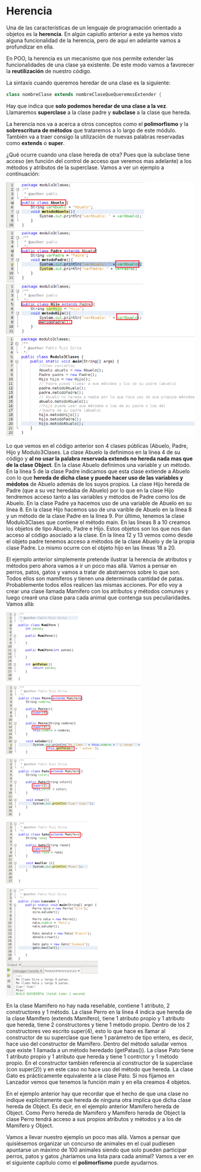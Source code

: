 # Herencia

Una de las características de un lenguaje de programación orientado a objetos es la **herencia**. En algún capíutlo anterior a este ya hemos visto alguna funcionalidad de la herencia, pero de aquí en adelante vamos a profundizar en ella.

En POO, la herencia es un mecanismo que nos permite extender las funcionalidades de una clase ya existente. De este modo vamos a favorecer la **reutilización** de nuestro código.

La sintaxis cuando queremos heredar de una clase es la siguiente:

```java
class nombreClase extends nombreClaseQueQueremosExtender {
```

Hay que indica que **solo podemos heredar de una clase a la vez**. Llamaremos **superclase** a la clase padre y **subclase** a la clase que hereda.

La herencia nos va a acerca a otros conceptos como el **polimorfismo** y la **sobrescritura de métodos** que trataremos a lo largo de este módulo. También va a traer consigo la utilización de nuevas palabras reservadas como **extends** o **super**.

¿Qué ocurre cuando una clase hereda de otra? Pues que la subclase tiene acceso (en función del control de acceso que veremos mas adelante) a los métodos y atributos de la superclase. Vamos a ver un ejemplo a continuación:


![Código con ejemplo de herencia](img/Modulo3Clases-Herencia.png "Código con ejemplo de herencia")


Lo que vemos en el código anterior son 4 clases públicas (Abuelo, Padre, Hijo y Modulo3Clases. La clase Abuelo la definimos en la línea 4 de su código y **al no usar la palabra reservada extends no hereda nada mas que de la clase Object**. En la clase Abuelo definimos una variable y un método. En la línea 5 de la clase Padre indicamos que esta clase extiende a Abuelo con lo que **hereda de dicha clase y puede hacer uso de las variables y médotos** de Abuelo además de los suyos propios. La clase Hijo hereda de Padre (que a su vez heredaba de Abuelo) por lo que en la clase Hijo tendremos acceso tanto a las variables y métodos de Padre como los de Abuelo. En la clase Padre ya hacemos uso de una variable de Abuelo en su línea 8. En la clase Hijo hacemos uso de una varible de Abuelo en la línea 8 y un método de la clase Padre en la línea 9. Por último, tenemos la clase Modulo3Clases que contiene el método main. En las líneas 8 a 10 creamos los objetos de tipo Abuelo, Padre e Hijo. Estos objetos son los que nos dan acceso al código asociado a la clase. En la línea 12 y 13 vemos como desde el objeto padre tenemos acceso a métodos de la clase Abuelo y de la propia clase Padre. Lo mismo ocurre con el objeto hijo en las líneas 18 a 20.

El ejemplo anterior símplemente pretende ilustrar la herencia de atributos y métodos pero ahora vamos a ir un poco mas allá. Vamos a pensar en perros, patos, gatos y vamos a tratar de abstraernos sobre lo que son. Todos ellos son mamíferos y tienen una determinada cantidad de patas. Probablemente todos ellos realicen las mismas acciones. Por ello voy a crear una clase llamada Mamifero con los atributos y métodos comunes y luego crearé una clase para cada animal que contenga sus peculiaridades. Vamos allá:


![Código con ejemplos de herencia](img/Modulo3Herencia.png "Código con ejemplos de herencia")


En la clase Mamifero no hay nada reseñable, contiene 1 atributo, 2 constructores y 1 método. La clase Perro en la línea 4 indica que hereda de la clase Mamifero (extends Mamifero), tiene 1 atributo propio y 1 atributo que hereda, tiene 2 constructores y tiene 1 método propio. Dentro de los 2 constructores veo escrito super(4), esto lo que hace es llamar al constructor de su superclase que tiene 1 parámetro de tipo entero, es decir, hace uso del constructor de Mamifero. Dentro del método saludar vemos que existe 1 llamada a un método heredado (getPatas()). La clase Pato tiene 1 atributo propio y 1 atributo que hereda y tiene 1 contrctor y 1 método propio. En el constructor también referencia al constructor de la superclase (con super(2)) y en este caso no hace uso del método que hereda. La clase Gato es prácticamente equivalente a la clase Pato. Si nos fijamos en Lanzador vemos que tenemos la función main y en ella creamos 4 objetos.

En el ejemplo anterior hay que recordar que el hecho de que una clase no indique explícitamente que hereda de ninguna otra implica que dicha clase hereda de Object. Es decir, en el ejemplo anterior Mamifero hereda de Object. Como Perro hereda de Mamifero y Mamifero hereda de Object la clase Perro tendrá acceso a sus propios atributos y métodos y a los de Mamifero y Object.

Vamos a llevar nuestro ejemplo un poco mas allá. Vamos a pensar que quisiésemos organizar un concurso de animales en el cual pudiesen apuntarse un máximo de 100 animales siendo que solo pueden participar perros, patos y gatos ¿haríamos una lista para cada animal? Vamos a ver en el siguiente capítulo como el **polimorfismo** puede ayudarnos.

